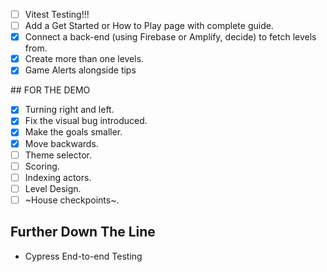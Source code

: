 - [ ] Vitest Testing!!!
- [ ] Add a Get Started or How to Play page with complete guide.
- [X] Connect a back-end (using Firebase or Amplify, decide) to fetch levels from.
- [X] Create more than one levels.
- [X] Game Alerts alongside tips

## FOR THE DEMO

- [X] Turning right and left.
- [X] Fix the visual bug introduced.
- [X] Make the goals smaller.
- [X] Move backwards.
- [ ] Theme selector.
- [ ] Scoring.
- [ ] Indexing actors.
- [ ] Level Design.
- [ ] ~House checkpoints~.
## Further Down The Line

- Cypress End-to-end Testing